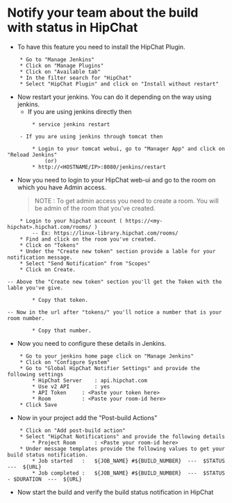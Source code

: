 # Notify your team about the build with status in HipChat

- To have this feature you need to install the HipChat Plugin.
```
	* Go to "Manage Jenkins"
	* Click on "Manage Plugins"
	* Click on "Available tab"
	* In the filter search for "HipChat"
	* Select "HipChat Plugin" and click on "Install without restart"
```
- Now restart your jenkins. You can do it depending on the way using jenkins.
	- If you are using jenkins directly then 
```
		* service jenkins restart
```
		- If you are using jenkins through tomcat then
```
		* Login to your tomcat webui, go to "Manager App" and click on "Reload Jenkins"
			(or)
		* http://<HOSTNAME/IP>:8080/jenkins/restart
```
- Now you need to login to your HipChat web-ui and go to the room on which you have Admin access.
	> NOTE : To get admin access you need to create a room. You will be admin of the room that you've created.
```
	* Login to your hipchat account ( https://<my-hipchat>.hipchat.com/rooms/ )
		-- Ex: https://linux-library.hipchat.com/rooms/
	* Find and click on the room you've created.
	* Click on "Tokens"
	* Under the "Create new token" section provide a lable for your notification message.
	* Select "Send Notification" from "Scopes"
	* Click on Create.
```
	-- Above the "Create new token" section you'll get the Token with the lable you've give.
```
		* Copy that token.
```
	-- Now in the url after "tokens/" you'll notice a number that is your room number.
```
		* Copy that number.
```
- Now you need to configure these details in Jenkins.
```
	* Go to your jenkins home page click on "Manage Jenkins"
	* Click on "Configure System"
	* Go to "Global HipChat Notifier Settings" and provide the following settings
		* HipChat Server 	: api.hipchat.com
		* Use v2 API		: yes
		* API Token		: <Paste your token here>
		* Room			: <Paste your room-id here>
	* Click Save
```
- Now in your project add the "Post-build Actions"
```
	* Click on "Add post-build action"
	* Select "HipChat Notifications" and provide the following details
		* Project Room		: <Paste your room-id here>
	* Under message templates provide the following values to get your build status notification.
		* Job started	:	${JOB_NAME} #${BUILD_NUMBER}  ---  $STATUS  ---  ${URL}
		* Job completed	:	${JOB_NAME} #${BUILD_NUMBER}  ---  $STATUS - $DURATION  ---  ${URL}
```
- Now start the build and verify the build status notification in HipChat